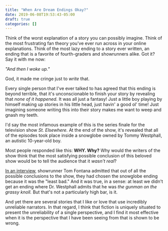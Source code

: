 ```yaml
---
title: "When Are Dream Endings Okay?"
date: 2019-06-08T19:53:43-05:00
draft: true
categories: []
---
```


Think of the worst explanation of a story you can possibly imagine.  Think of
the most frustrating fan theory you've ever run across in your online
explanations.  Think of the most lazy ending to a story ever written, an ending
that is a favorite of fourth-graders and showrunners alike.  Got it?  Say it
with me now:

*"And then I woke up."*

God, it made me cringe just to *write* that.

Every single person that I've ever talked to has agreed that this ending is
beyond terrible, that it's unconscionable to finish your story by revealing that
*none of it happened.*  It was all just a fantasy! Just a little boy playing by
himself making up stories in his little head, just havin' a good ol' time!  Just
imagining someone writing this into their story makes me want to weep and gnash
my teeth.

I'd say the most infamous example of this is the series finale for the
television show *St. Elsewhere.*  At the end of the show, it's revealed that all
of the episodes took place inside a snowglobe owned by Tommy Westphall, an
autistic 10-year-old boy.

Most people responded like this:  **WHY.  Why?**  Why would the writers of the
show think that the most satisfying possible conclusion of this beloved show
would be to tell the audience that it *wasn't real*?

[In an interview][1], showrunner Tom Fontana admitted that out of all the
possible conclusions to the show, they had chosen the snowglobe ending because
it was the "least bad."  And it was true, in a sense: at least we didn't get an
ending where Dr. Westphall admits that he was *the gunman on the grassy knoll.*
But that's not a particularly high bar, is it.

And yet there are several stories that I like or love that use incredibly
unreliable narrators.  In that regard, I think that fiction is uniquely situated
to present the unreliability of a single perspective, and I find it most
effective when it is the perspective that I have been seeing from that is shown
to be wrong.

[1]: https://paleymatters.org/tom-fontana-and-the-st-elsewhere-snow-globe-series-finale-307d63449ea7
